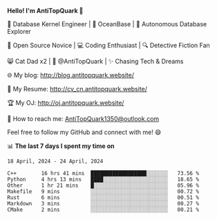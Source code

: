 
**Hello! I'm AntiTopQuark 👋**

🔧 Database Kernel Engineer | 🌊 OceanBase | 🤖 Autonomous Database Explorer

🌱 Open Source Novice | 💻 Coding Enthusiast | 🔍 Detective Fiction Fan

😸 Cat Dad x2 | 🎉 @AntiTopQuark | ✨ Chasing Tech & Dreams

🌐 My blog: http://blog.antitopquark.website/

📄 My Resume: http://cv_cn.antitopquark.website/

🏆 My OJ: http://oj.antitopquark.website/

📧 How to reach me: AntiTopQuark1350@outlook.com

Feel free to follow my GitHub and connect with me! 😄

📊 **The last 7 days I spent my time on** 

<!--START_SECTION:waka-->
```text
18 April, 2024 - 24 April, 2024

C++        16 hrs 41 mins  ██████████████████░░░░░░░   73.56 % 
Python     4 hrs 13 mins   ████░░░░░░░░░░░░░░░░░░░░░   18.65 % 
Other      1 hr 21 mins    █░░░░░░░░░░░░░░░░░░░░░░░░   05.96 % 
Makefile   9 mins          ░░░░░░░░░░░░░░░░░░░░░░░░░   00.72 % 
Rust       6 mins          ░░░░░░░░░░░░░░░░░░░░░░░░░   00.51 % 
Markdown   3 mins          ░░░░░░░░░░░░░░░░░░░░░░░░░   00.27 % 
CMake      2 mins          ░░░░░░░░░░░░░░░░░░░░░░░░░   00.21 %
```
<!--END_SECTION:waka-->


